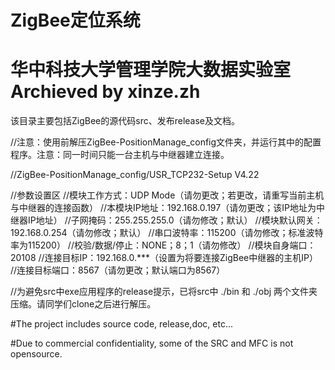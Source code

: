 ﻿# ZigBee定位系统
# 华中科技大学管理学院大数据实验室 Archieved by xinze.zh

该目录主要包括ZigBee的源代码src、发布release及文档。

//注意：使用前解压ZigBee-PositionManage_config文件夹，并运行其中的配置程序。注意：同一时间只能一台主机与中继器建立连接。

//ZigBee-PositionManage_config/USR_TCP232-Setup V4.22

//参数设置区
//模块工作方式：UDP Mode（请勿更改；若更改，请重写当前主机与中继器的连接函数）
//本模块IP地址：192.168.0.197（请勿更改；该IP地址为中继器IP地址）
//子网掩码：255.255.255.0（请勿修改；默认）
//模块默认网关：192.168.0.254（请勿修改；默认）
//串口波特率：115200（请勿修改；标准波特率为115200）
//校验/数据/停止：NONE；8；1（请勿修改）
//模块自身端口：20108
//连接目标IP：192.168.0.***（设置为将要连接ZigBee中继器的主机IP）
//连接目标端口：8567（请勿更改；默认端口为8567）


//为避免src中exe应用程序的release提示，已将src中 ./bin 和 ./obj 两个文件夹压缩。请同学们clone之后进行解压。

#The project includes source code, release,doc, etc...

#Due to commercial confidentiality, some of the SRC and MFC is not opensource.
